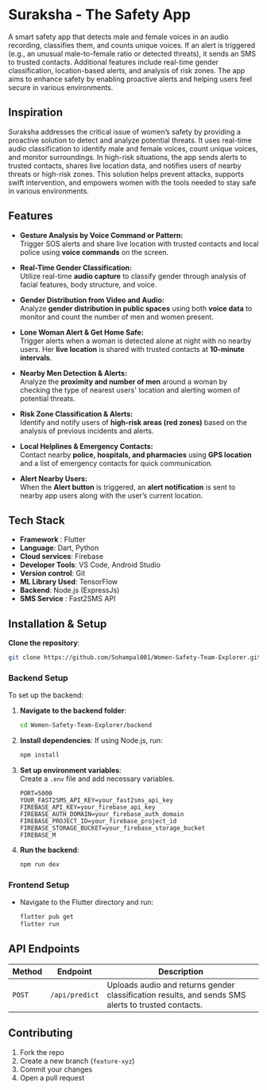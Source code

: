 # Suraksha - The Safety App

A smart safety app that detects male and female voices in an audio recording, classifies them, and counts unique voices. If an alert is triggered (e.g., an unusual male-to-female ratio or detected threats), it sends an SMS to trusted contacts. Additional features include real-time gender classification, location-based alerts, and analysis of risk zones. The app aims to enhance safety by enabling proactive alerts and helping users feel secure in various environments.

## Inspiration
Suraksha addresses the critical issue of women’s safety by providing a proactive solution to detect and analyze potential threats. It uses real-time audio classification to identify male and female voices, count unique voices, and monitor surroundings. In high-risk situations, the app sends alerts to trusted contacts, shares live location data, and notifies users of nearby threats or high-risk zones. This solution helps prevent attacks, supports swift intervention, and empowers women with the tools needed to stay safe in various environments.

## Features

- **Gesture Analysis by Voice Command or Pattern:**  
  Trigger SOS alerts and share live location with trusted contacts and local police using **voice commands** on the screen.

- **Real-Time Gender Classification:**  
  Utilize real-time **audio capture** to classify gender through analysis of facial features, body structure, and voice.

- **Gender Distribution from Video and Audio:**  
  Analyze **gender distribution in public spaces** using both **voice data** to monitor and count the number of men and women present.

- **Lone Woman Alert & Get Home Safe:**  
  Trigger alerts when a woman is detected alone at night with no nearby users. Her **live location** is shared with trusted contacts at **10-minute intervals**.

- **Nearby Men Detection & Alerts:**  
  Analyze the **proximity and number of men** around a woman by checking the type of nearest users' location and alerting women of potential threats.

- **Risk Zone Classification & Alerts:**  
  Identify and notify users of **high-risk areas (red zones)** based on the analysis of previous incidents and alerts.

- **Local Helplines & Emergency Contacts:**  
  Contact nearby **police, hospitals, and pharmacies** using **GPS location** and a list of emergency contacts for quick communication.

- **Alert Nearby Users:**  
  When the **Alert button** is triggered, an **alert notification** is sent to nearby app users along with the user’s current location.

## Tech Stack

- **Framework** : Flutter
- **Language**: Dart, Python
- **Cloud services**: Firebase
- **Developer Tools**: VS Code, Android Studio
- **Version control**: Git
- **ML Library Used**: TensorFlow
- **Backend**: Node.js (ExpressJs)
- **SMS Service** : Fast2SMS API

## **Installation & Setup**

 **Clone the repository**:

   ```bash
   git clone https://github.com/Sohampal001/Women-Safety-Team-Explorer.git
   ```
### Backend Setup

To set up the backend:


1. **Navigate to the backend folder**:

   ```bash
   cd Women-Safety-Team-Explorer/backend
   ```

2. **Install dependencies**:
   If using Node.js, run:

   ```bash
   npm install
   ```

3. **Set up environment variables**:  
    Create a `.env` file and add necessary variables.

   ```
   PORT=5000
   YOUR_FAST2SMS_API_KEY=your_fast2sms_api_key
   FIREBASE_API_KEY=your_firebase_api_key
   FIREBASE_AUTH_DOMAIN=your_firebase_auth_domain
   FIREBASE_PROJECT_ID=your_firebase_project_id
   FIREBASE_STORAGE_BUCKET=your_firebase_storage_bucket
   FIREBASE_M
   ```

4. **Run the backend**:
   ```bash
   npm run dev
   ```


### Frontend Setup

   - Navigate to the Flutter directory and run:
     ```bash
     flutter pub get
     flutter run
     ```


## **API Endpoints**

| Method | Endpoint        | Description                                             |
| ------ | --------------- | ------------------------------------------------------- |
| `POST` | `/api/predict`  | Uploads audio and returns gender classification results, and sends SMS alerts to trusted contacts. |

## **Contributing**

1. Fork the repo
2. Create a new branch (`feature-xyz`)
3. Commit your changes
4. Open a pull request
